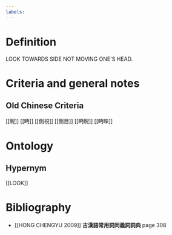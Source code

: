 ```yaml
---
labels: 
---
```


# Definition
LOOK TOWARDS SIDE NOT MOVING ONE'S HEAD.
# Criteria and general notes
## Old Chinese Criteria
[[睨]]
[[眄]]
[[側視]]
[[側目]]
[[眄睨]]
[[眄睞]]
# Ontology

## Hypernym
[[LOOK]]
# Bibliography
- [[HONG CHENGYU 2009]]
**古漢語常用詞同義詞詞典** page 308
